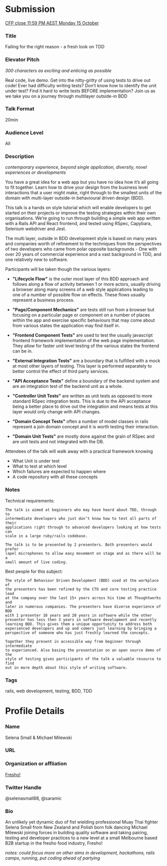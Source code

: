 # Submission

[CFP close 11:59 PM AEST Monday 15 October](https://www.papercall.io/cfps/1406/submissions/new)

### Title

Failing for the right reason - a fresh look on TDD

### Elevator Pitch
_300 characters as exciting and enticing as possible_

  Real code, live demo. Get into the nitty-gritty of using tests to drive out
  code! Ever had difficulty writing tests? Don’t know how to identify the unit
  under test? Find it hard to write tests BEFORE implementation? Join us as we
  take you on a journey through multilayer outside-in BDD

### Talk Format

  20min

### Audience Level

  All

### Description

_contemporary experience, beyond single application, diversity, novel experiences or developments_
  
  You have a great idea for a web app but you have no idea how it’s all going
  to fit together. Learn how to drive your design from the business level
  interactions that a user might make, right through to the smallest units of
  the domain with multi-layer outside-in behavioural driven design (BDD).

  This talk is a hands on style tutorial which will enable developers to get
  started on their projects or improve the testing strategies within their own
  organisations. We’re going to run through building a simple web app written
  with a Rails API and React frontend, and tested using RSpec, Capybara,
  Selenium webdriver and Jest.

  The multi layer, outside in BDD development style is based on many years and
  companies worth of refinement to the techniques from the perspectives of two
  developers who came from polar opposite backgrounds - One with over 20 years
  of commercial experience and a vast background in TDD, and one relatively new
  to software.

  Participants will be taken though the various layers:

  * **"Lifecycle Flow"** is the outer most layer of this BDD approach and follows
    along a flow of activity between 1 or more actors, usually driving a browser
    along many screens of a web style applications leading to one of a number of
    possible flow on effects. These flows usually represent a business process.

  * **"Page/Component Mechanics"** are tests still run from a browser but
    focusing on a particular page or component on a number of places within the
    app and exercise specific behaviours that may come about from various states
    the application may find itself in.

  * **"Frontend Component Tests"** are used to test the usually javascript
    frontend framework implementation of the web page implementation. They allow
    for faster unit level testing of the various states the frontend can be in.

  * **"External Integration Tests"** are a boundary that is fulfilled with a mock
    at most other layers of testing. This layer is performed separately to better
    control the effect of third party services.

  * **"API Acceptance Tests"** define a boundary of the backend system and are an
    integration test of the backend unit as a whole.

  * **"Controller Unit Tests"** are written as unit tests as opposed to more
    standard RSpec integration tests. This is due to the API acceptance being a
    better place to drive out the integration and means tests at this layer would
    only change with API changes.

  * **"Domain Concept Tests"** often a number of model classes in rails represent
    a join domain concept and it is worth testing their interaction.

  * **"Domain Unit Tests"** are mostly done against the grain of RSpec and are
    unit tests and not integrated with the DB.

  Attendees of the talk will walk away with a practical framework knowing

  * What Unit is under test
  * What to test at which level
  * Which failures are expected to happen where
  * A code repository with all these concepts
 
### Notes

  Technical requirements:

    The talk is aimed at beginners who may have heard about TDD, through to
    intermediate developers who just don’t know how to test all parts of their
    applications right through to advanced developers looking at how tests can
    scale in a large ruby/rails codebase.

    The talk is to be presented by 2 presenters. Both presenters would prefer
    lapel microphones to allow easy movement on stage and as there will be a
    small amount of live coding.

  Best people for this subject:

    The style of Behaviour Driven Development (BDD) used at the workplace of
    the presenters has been refined by the CTO and core testing practice lead
    at the company over the last 15+ years across his time at Thoughtworks and
    later in numerous companies. The presenters have diverse experience of BDD
    with 1 presenter 10 years and 20 years in software while the other
    presenter has less then 3 years in software development and recently
    learning BDD. This gives them a unique opportunity to address both
    experienced developers and up and comers just learning by bringing a
    perspective of someone who has just freshly learned the concepts.

    Together they present in accessible way from beginner through intermediate
    to experienced. Also basing the presentation on an open source demo of the
    style of testing gives participants of the talk a valuable resource to find
    out in more depth about this style of writing software.

### Tags

rails, web development, testing, BDD, TDD

# Profile Details

### Name

Selena Small & Michael Milewski

### URL

### Organization or affliation

[Fresho!](https://fresho.com.au)

### Twitter Handle

@selenasmall88, @saramic

### Bio

  An unlikely yet dynamic duo of fist wielding professional Muay Thai fighter
  Selena Small from New Zealand and Polish born folk dancing Michael Milewski
  joining forces in building quality software and taking pairing, testing and
  developer practices to a new level at a small Melbourne based B2B startup in
  the fresho food industry, Fresho!

_notes: could focus more on other aims in development, hackathons, rails camps,
running, put coding ahead of partying_
